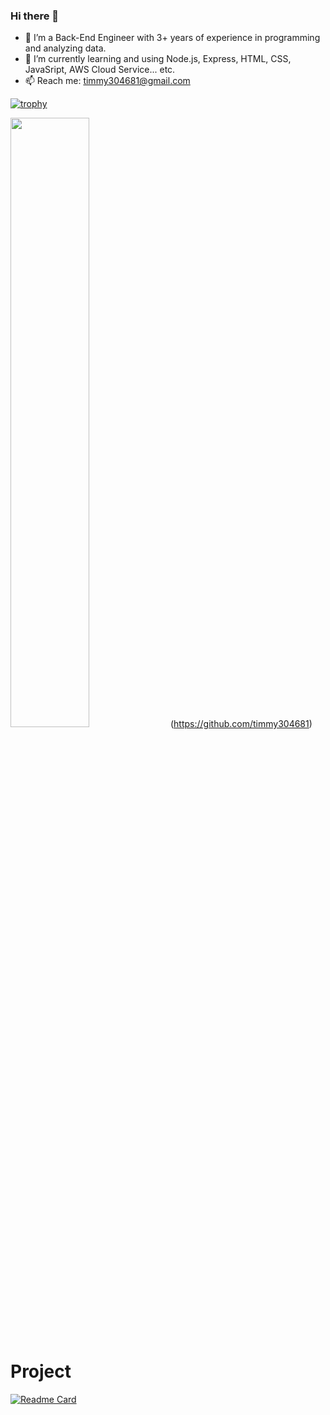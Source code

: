 ### Hi there 👋


- 🔭 I’m a Back-End Engineer with 3+ years of experience in programming and analyzing data.
- 🌱 I’m currently learning and using Node.js, Express, HTML, CSS, JavaSript, AWS Cloud Service... etc.
- 📫 Reach me: timmy304681@gmail.com

[![trophy](https://github-profile-trophy.vercel.app/?username=timmy304681&theme=discord&no-bg=true&no-frame=true)](https://github.com/ryo-ma/github-profile-trophy)

<img src="https://github-readme-stats.vercel.app/api?username=timmy304681&show_icons=true&hide=contribs" width=50%> (https://github.com/timmy304681)

# Project
[![Readme Card](https://github-readme-stats.vercel.app/api/pin/?username=timmy304681&repo=trademap)](https://github.com/timmy304681/trademap)

<!--
**timmy304681/timmy304681** is a ✨ _special_ ✨ repository because its `README.md` (this file) appears on your GitHub profile.

Here are some ideas to get you started:

- 🔭 I’m currently working on ...
- 🌱 I’m currently learning ...
- 👯 I’m looking to collaborate on ...
- 🤔 I’m looking for help with ...
- 💬 Ask me about ...
- 📫 How to reach me: ...
- 😄 Pronouns: ...
- ⚡ Fun fact: ...
-->
